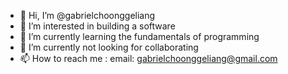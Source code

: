 - 👋 Hi, I’m @gabrielchoonggeliang
- 👀 I’m interested in building a software
- 🌱 I’m currently learning the fundamentals of programming
- 💞️ I’m currently not looking for collaborating
- 📫 How to reach me : 
      email:  gabrielchoonggeliang@gmail.com

<!---
gabrielchoonggeliang/gabrielchoonggeliang is a ✨ special ✨ repository because its `README.md` (this file) appears on your GitHub profile.
You can click the Preview link to take a look at your changes. HaHaHa
--->
